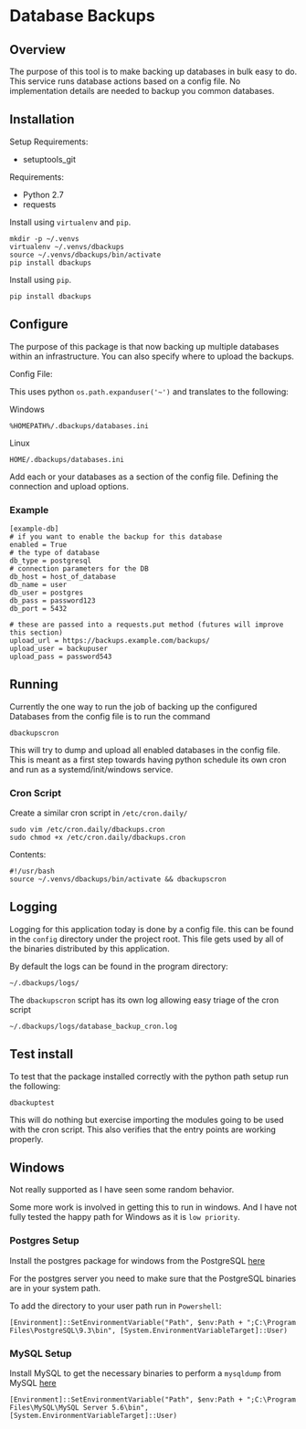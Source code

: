 Database Backups
================

Overview
--------
The purpose of this tool is to make backing up databases in bulk easy to do. This service runs database actions based on a config file. No implementation details are needed to backup you common databases.

Installation
------------
Setup Requirements:

* setuptools_git

Requirements:

* Python 2.7
* requests

Install using `virtualenv` and `pip`.

    mkdir -p ~/.venvs
    virtualenv ~/.venvs/dbackups
    source ~/.venvs/dbackups/bin/activate
    pip install dbackups

Install using `pip`.

    pip install dbackups

Configure
---------
The purpose of this package is that now backing up multiple databases within an infrastructure. You can also specify
where to upload the backups.

Config File:

This uses python ```os.path.expanduser('~')``` and translates to the following:

Windows

    %HOMEPATH%/.dbackups/databases.ini

Linux

    HOME/.dbackups/databases.ini

Add each or your databases as a section of the config file. Defining the connection and upload options.

### Example
    [example-db]
    # if you want to enable the backup for this database
    enabled = True
    # the type of database
    db_type = postgresql
    # connection parameters for the DB
    db_host = host_of_database
    db_name = user
    db_user = postgres
    db_pass = password123
    db_port = 5432

    # these are passed into a requests.put method (futures will improve this section)
    upload_url = https://backups.example.com/backups/
    upload_user = backupuser
    upload_pass = password543

Running
-------

Currently the one way to run the job of backing up the configured Databases from the config file is to run the
command

    dbackupscron

This will try to dump and upload all enabled databases in the config file. This is meant as a first step towards having
 python schedule its own cron and run as a systemd/init/windows service.

### Cron Script
Create a similar cron script in `/etc/cron.daily/`

    sudo vim /etc/cron.daily/dbackups.cron
    sudo chmod +x /etc/cron.daily/dbackups.cron

Contents:

    #!/usr/bash
    source ~/.venvs/dbackups/bin/activate && dbackupscron


Logging
-------

Logging for this application today is done by a config file. this can be found in the `config` directory under the
project root.
This file gets used by all of the binaries distributed by this application.

By default the logs can be found in the program directory:


    ~/.dbackups/logs/

The `dbackupscron` script has its own log allowing easy triage of the cron script

    ~/.dbackups/logs/database_backup_cron.log

Test install
------------

To test that the package installed correctly with the python path setup run the following:

    dbackuptest

This will do nothing but exercise importing the modules going to be used with the cron script. This also verifies
that the entry points are working properly.

Windows
-------

Not really supported as I have seen some random behavior.

Some more work is involved in getting this to run in windows. And I have not fully tested the happy path for Windows
as it is `low priority`.

### Postgres Setup

Install the postgres package for windows from the PostgreSQL [here](http://www.postgresql.org/download/windows/)

For the postgres server you need to make sure that the PostgreSQL binaries are in your system path.

To add the directory to your user path run in `Powershell`:

    [Environment]::SetEnvironmentVariable("Path", $env:Path + ";C:\Program Files\PostgreSQL\9.3\bin", [System.EnvironmentVariableTarget]::User)

### MySQL Setup

Install MySQL to get the necessary binaries to perform a `mysqldump` from MySQL [here](http://dev.mysql.com/downloads/)

    [Environment]::SetEnvironmentVariable("Path", $env:Path + ";C:\Program Files\MySQL\MySQL Server 5.6\bin", [System.EnvironmentVariableTarget]::User)


